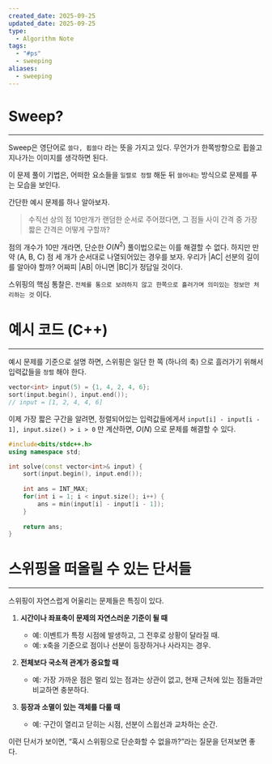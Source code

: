 ```yaml
---
created_date: 2025-09-25
updated_date: 2025-09-25
type:
  - Algorithm Note
tags:
  - "#ps"
  - sweeping
aliases:
  - sweeping
---
```

# Sweep?
---
Sweep은 영단어로 `쓸다, 휩쓸다` 라는 뜻을 가지고 있다.
무언가가 한쪽방향으로 휩쓸고 지나가는 이미지를 생각하면 된다.

이 문제 풀이 기법은, 어떠한 요소들을 `일렬로 정렬` 해둔 뒤 `쓸어내는` 방식으로 문제를 푸는 모습을 보인다.

간단한 예시 문제를 하나 알아보자.
> 수직선 상의 점 10만개가 랜덤한 순서로 주어졌다면, 그 점들 사이 간격 중 가장 짧은 간격은 어떻게 구할까?

점의 개수가 10만 개라면, 단순한 $O(N^2)$ 풀이법으로는 이를 해결할 수 없다.
하지만 만약 (A, B, C) 점 세 개가 순서대로 나열되어있는 경우를 보자.
우리가 |AC| 선분의 길이를 알아야 할까? 어짜피 |AB| 아니면 |BC|가 정답일 것이다.

스위핑의 핵심 통찰은.
`전체를 통으로 보려하지 않고 한쪽으로 흘러가며 의미있는 정보만 처리하는 것` 이다.

# 예시 코드 (C++)
---
예시 문제를 기준으로 설명 하면,
스위핑은 일단 한 쪽 (하나의 축) 으로 흘러가기 위해서 입력값들을 `정렬` 해야 한다.

```cpp
vector<int> input(5) = {1, 4, 2, 4, 6};
sort(input.begin(), input.end());
// input = [1, 2, 4, 4, 6]
```

이제 가장 짧은 구간을 알려면, 정렬되어있는 입력값들에게서
`input[i] - input[i - 1], input.size() > i > 0` 만 계산하면, $O(N)$ 으로 문제를 해결할 수 있다.

```cpp
#include<bits/stdc++.h>
using namespace std;

int solve(const vector<int>& input) {
	sort(input.begin(), input.end());
	
	int ans = INT_MAX;
	for(int i = 1; i < input.size(); i++) {
		ans = min(input[i] - input[i - 1]);
	}
	
	return ans;
}
```

# 스위핑을 떠올릴 수 있는 단서들
---
스위핑이 자연스럽게 어울리는 문제들은 특징이 있다.

1. **시간이나 좌표축이 문제의 자연스러운 기준이 될 때**
    - 예: 이벤트가 특정 시점에 발생하고, 그 전후로 상황이 달라질 때.
    - 예: x축을 기준으로 점이나 선분이 등장하거나 사라지는 경우.
    
2. **전체보다 국소적 관계가 중요할 때**
    - 예: 가장 가까운 점은 멀리 있는 점과는 상관이 없고, 현재 근처에 있는 점들과만 비교하면 충분하다.
	
3. **등장과 소멸이 있는 객체를 다룰 때**
    - 예: 구간이 열리고 닫히는 시점, 선분이 스윕선과 교차하는 순간.
    

이런 단서가 보이면, “혹시 스위핑으로 단순화할 수 없을까?”라는 질문을 던져보면 좋다.